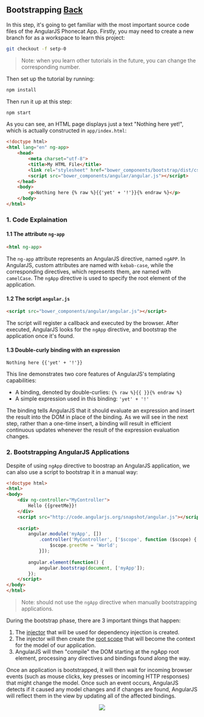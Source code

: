 ## Bootstrapping [Back](./../angular1.md)

In this step, it's going to get familiar with the most important source code files of the AngularJS Phonecat App. Firstly, you may need to create a new branch for as a workspace to learn this project:

```bash
git checkout -f setp-0
```

> Note: when you learn other tutorials in the future, you can change the corresponding number.

Then set up the tutorial by running:

```bash
npm install
```

Then run it up at this step:

```bash
npm start
```

As you can see, an HTML page displays just a text "Nothing here yet!", which is actually constructed in `app/index.html`:

```html
<!doctype html>
<html lang="en" ng-app>
    <head>
        <meta charset="utf-8">
        <title>My HTML File</title>
        <link rel="stylesheet" href="bower_components/bootstrap/dist/css/bootstrap.css" />
        <script src="bower_components/angular/angular.js"></script>
    </head>
    <body>
        <p>Nothing here {% raw %}{{'yet' + '!'}}{% endraw %}</p>
    </body>
</html>
```

### 1. Code Explaination

#### 1.1 The attribute `ng-app`

```html
<html ng-app>
```

The `ng-app` attribute represents an AngularJS directive, named `ngAPP`. In AngularJS, custom attributes are named with `kebab-case`, while the corresponding directives, which represents them, are named with `camelCase`. The `ngApp` directive is used to specify the root element of the application.

#### 1.2 The script `angular.js`

```html
<script src="bower_components/angular/angular.js"></script>
```

The script will register a callback and executed by the browser. After executed, AngularJS looks for the `ngApp` directive, and bootstrap the application once it's found.

#### 1.3 Double-curly binding with an expression

```
Nothing here {{'yet' + '!'}}
```

This line demonstrates two core features of AngularJS's templating capabilities:

- A binding, denoted by double-curlies: `{% raw %}{{ }}{% endraw %}`
- A simple expression used in this binding: `'yet' + '!'`

The binding tells AngularJS that it should evaluate an expression and insert the result into the DOM in place of the binding. As we will see in the next step, rather than a one-time insert, a binding will result in efficient continuous updates whenever the result of the expression evaluation changes.

### 2. Bootstrapping AngularJS Applications

Despite of using `ngApp` directive to boostrap an AngularJS application, we can also use a script to bootstrap it in a manual way:

```html
<!doctype html>
<html>
<body>
    <div ng-controller="MyController">
        Hello {{greetMe}}!
    </div>
    <script src="http://code.angularjs.org/snapshot/angular.js"></script>
    
    <script>
        angular.module('myApp', [])
            .controller('MyController', ['$scope', function ($scope) {
                $scope.greetMe = 'World';
            }]);
        
        angular.element(function() {
            angular.bootstrap(document, ['myApp']);
        });
    </script>
</body>
</html>
```

> Note: should not use the `ngApp` directive when manually bootstrapping applications.

During the bootstrap phase, there are 3 important things that happen:

1. The [injector](https://docs.angularjs.org/api/auto/service/$injector) that will be used for dependency injection is created.
2. The injector will then create the [root scope](https://docs.angularjs.org/api/ng/service/$rootScope) that will become the context for the model of our application.
3. AngularJS will then "compile" the DOM starting at the ngApp root element, processing any directives and bindings found along the way.

Once an application is bootstrapped, it will then wait for incoming browser events (such as mouse clicks, key presses or incoming HTTP responses) that might change the model. Once such an event occurs, AngularJS detects if it caused any model changes and if changes are found, AngularJS will reflect them in the view by updating all of the affected bindings.

<p align="center">
    <img src="./tutorial_00.png" />
</p>
